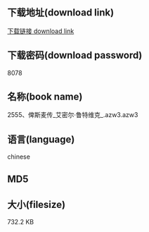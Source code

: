 ## 下载地址(download link)
[下载链接 download link](https://voluble-croquembouche-d321dc.netlify.app/?s=2555%E3%80%81%E4%BF%BE%E6%96%AF%E9%BA%A6%E4%BC%A0_%E8%89%BE%E5%AF%86%E5%B0%94%C2%B7%E9%B2%81%E7%89%B9%E7%BB%B4%E5%85%8B_.azw3)

## 下载密码(download password)
8078

## 名称(book name)
2555、俾斯麦传_艾密尔·鲁特维克_.azw3.azw3

## 语言(language)
chinese

## MD5


## 大小(filesize)
732.2 KB
